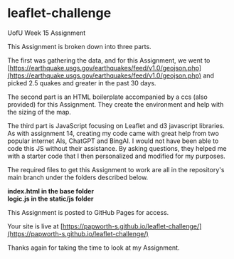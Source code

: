 # leaflet-challenge
UofU Week 15 Assignment

This Assignment is broken down into three parts.

The first was gathering the data, and for this Assignment, we went to [https://earthquake.usgs.gov/earthquakes/feed/v1.0/geojson.php](https://earthquake.usgs.gov/earthquakes/feed/v1.0/geojson.php) and picked 2.5 quakes and greater in the past 30 days.

The second part is an HTML boilerplate accompanied by a ccs (also provided) for this Assignment.  They create the environment and help with the sizing of the map.

The third part is JavaScript focusing on Leaflet and d3 javascript libraries.  As with assignment 14, creating my code came with great help from two popular internet AIs, ChatGPT and BingAI.  I would not have been able to code this JS without their assistance.  By asking questions, they helped me with a starter code that I then personalized and modified for my purposes.  

The required files to get this Assignment to work are all in the repository's main branch under the folders described below.

__index.html in the base folder__</br>
__logic.js in the static/js folder__

This Assignment is posted to GitHub Pages for access.

Your site is live at [https://papworth-s.github.io/leaflet-challenge/](https://papworth-s.github.io/leaflet-challenge/)

Thanks again for taking the time to look at my Assignment. 